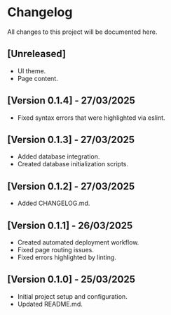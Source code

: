 # Changelog

All changes to this project will be documented here.

## [Unreleased]

- UI theme.
- Page content.

## [Version 0.1.4] - 27/03/2025

- Fixed syntax errors that were highlighted via eslint.

## [Version 0.1.3] - 27/03/2025

- Added database integration.
- Created database initialization scripts.

## [Version 0.1.2] - 27/03/2025

- Added CHANGELOG.md.

## [Version 0.1.1] - 26/03/2025

- Created automated deployment workflow.
- Fixed page routing issues.
- Fixed errors highlighted by linting.

## [Version 0.1.0] - 25/03/2025

- Initial project setup and configuration.
- Updated README.md.
